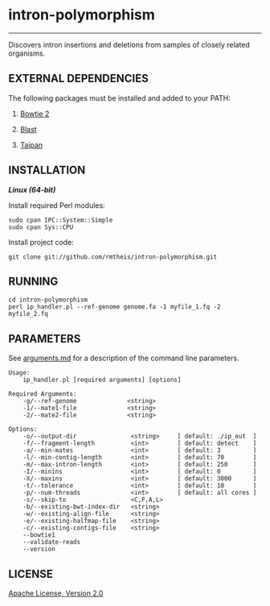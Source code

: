 # intron-polymorphism
* * *

Discovers intron insertions and deletions from samples of closely related organisms.

## EXTERNAL DEPENDENCIES

The following packages must be installed and added to your PATH:

1. [Bowtie 2](http://bowtie-bio.sourceforge.net/bowtie2/)

2. [Blast](http://blast.ncbi.nlm.nih.gov/Blast.cgi?CMD=Web&PAGE_TYPE=BlastDocs&DOC_TYPE=Download)

3. [Taipan](http://sourceforge.net/projects/taipan/)

## INSTALLATION
**_Linux (64-bit)_**

Install required Perl modules:

    sudo cpan IPC::System::Simple
    sudo cpan Sys::CPU

Install project code:

    git clone git://github.com/rmtheis/intron-polymorphism.git

## RUNNING

    cd intron-polymorphism
    perl ip_handler.pl --ref-genome genome.fa -1 myfile_1.fq -2 myfile_2.fq

## PARAMETERS

See [arguments.md](https://github.com/rmtheis/intron-polymorphism/blob/master/arguments.md) 
for a description of the command line parameters.

```text
Usage:
    ip_handler.pl [required arguments] [options]

Required Arguments:
    -g/--ref-genome              <string>
    -1/--mate1-file              <string>
    -2/--mate2-file              <string>

Options:
    -o/--output-dir               <string>     [ default: ./ip_out  ]
    -f/--fragment-length          <int>        [ default: detect    ]
    -a/--min-mates                <int>        [ default: 3         ]
    -l/--min-contig-length        <int>        [ default: 70        ]
    -m/--max-intron-length        <int>        [ default: 250       ]
    -I/--minins                   <int>        [ default: 0         ]
    -X/--maxins                   <int>        [ default: 3000      ]
    -t/--tolerance                <int>        [ default: 10        ]
    -p/--num-threads              <int>        [ default: all cores ]
    -s/--skip-to                  <C,F,A,L>
    -b/--existing-bwt-index-dir   <string>
    -w/--existing-align-file      <string>
    -e/--existing-halfmap-file    <string>
    -c/--existing-contigs-file    <string>
    --bowtie1
    --validate-reads
    --version
```

## LICENSE

[Apache License, Version 2.0](http://www.apache.org/licenses/LICENSE-2.0.html)
